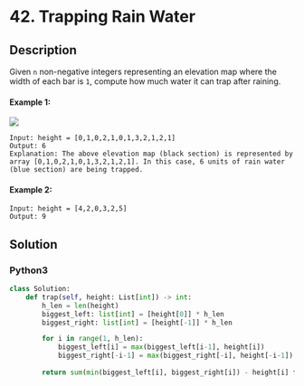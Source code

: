 # 42. Trapping Rain Water

## Description
Given `n` non-negative integers representing an elevation map where the width of each bar is `1`, compute how much water it can trap after raining.

#### Example 1:
![](https://assets.leetcode.com/uploads/2018/10/22/rainwatertrap.png)
```
Input: height = [0,1,0,2,1,0,1,3,2,1,2,1]
Output: 6
Explanation: The above elevation map (black section) is represented by array [0,1,0,2,1,0,1,3,2,1,2,1]. In this case, 6 units of rain water (blue section) are being trapped.
```

#### Example 2:
```
Input: height = [4,2,0,3,2,5]
Output: 9
```


## Solution

### Python3
```python
class Solution:
    def trap(self, height: List[int]) -> int:
        h_len = len(height)
        biggest_left: list[int] = [height[0]] * h_len
        biggest_right: list[int] = [height[-1]] * h_len

        for i in range(1, h_len):
            biggest_left[i] = max(biggest_left[i-1], height[i])
            biggest_right[-i-1] = max(biggest_right[-i], height[-i-1])
        
        return sum(min(biggest_left[i], biggest_right[i]) - height[i] for i in range(h_len))
```
